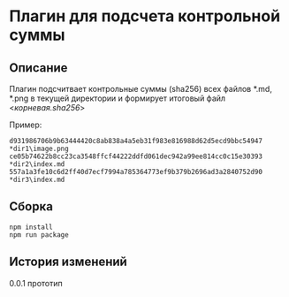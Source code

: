 # Плагин для подсчета контрольной суммы

## Описание

Плагин подсчитвает контрольные суммы (sha256) всех файлов *.md, *.png в текущей директории и формирует итоговый файл <*корневая.sha256*>

Пример:
```
d931986706b9b63444420c8ab838a4a5eb31f983e816988d62d5ecd9bbc54947 *dir1\image.png
ce05b74622b8cc23ca3548ffcf44222ddfd061dec942a99ee814cc0c15e30393 *dir2\index.md
557a1a3fe10c6d2ff40d7ecf7994a785364773ef9b379b2696ad3a2840752d90 *dir3\index.md

```

## Сборка

```
npm install
npm run package
```

## История изменений

0.0.1 прототип


